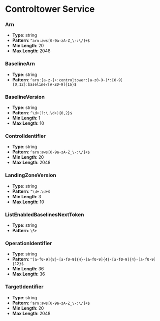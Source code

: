 # Controltower Service

### Arn
- **Type**: string
- **Pattern**: `^arn:aws[0-9a-zA-Z_\-:\/]+$`
- **Min Length**: 20
- **Max Length**: 2048

### BaselineArn
- **Type**: string
- **Pattern**: `^arn:[a-z-]+:controltower:[a-z0-9-]*:[0-9]{0,12}:baseline/[A-Z0-9]{16}$`

### BaselineVersion
- **Type**: string
- **Pattern**: `^\d+(?:\.\d+){0,2}$`
- **Min Length**: 1
- **Max Length**: 10

### ControlIdentifier
- **Type**: string
- **Pattern**: `^arn:aws[0-9a-zA-Z_\-:\/]+$`
- **Min Length**: 20
- **Max Length**: 2048

### LandingZoneVersion
- **Type**: string
- **Pattern**: `^\d+.\d+$`
- **Min Length**: 3
- **Max Length**: 10

### ListEnabledBaselinesNextToken
- **Type**: string
- **Pattern**: `\S+`

### OperationIdentifier
- **Type**: string
- **Pattern**: `^[a-f0-9]{8}-[a-f0-9]{4}-[a-f0-9]{4}-[a-f0-9]{4}-[a-f0-9]{12}$`
- **Min Length**: 36
- **Max Length**: 36

### TargetIdentifier
- **Type**: string
- **Pattern**: `^arn:aws[0-9a-zA-Z_\-:\/]+$`
- **Min Length**: 20
- **Max Length**: 2048

